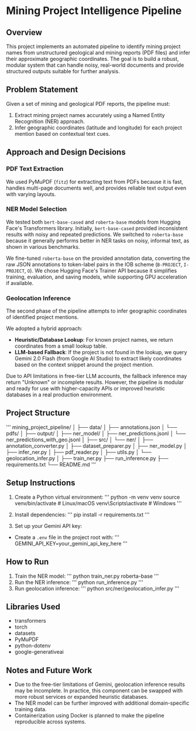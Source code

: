 # Mining Project Intelligence Pipeline

## Overview

This project implements an automated pipeline to identify mining project names from unstructured geological and mining reports (PDF files) and infer their approximate geographic coordinates. The goal is to build a robust, modular system that can handle noisy, real-world documents and provide structured outputs suitable for further analysis.

## Problem Statement

Given a set of mining and geological PDF reports, the pipeline must:

1. Extract mining project names accurately using a Named Entity Recognition (NER) approach.
2. Infer geographic coordinates (latitude and longitude) for each project mention based on contextual text cues.

## Approach and Design Decisions

### PDF Text Extraction

We used PyMuPDF (`fitz`) for extracting text from PDFs because it is fast, handles multi-page documents well, and provides reliable text output even with varying layouts.

### NER Model Selection

We tested both `bert-base-cased` and `roberta-base` models from Hugging Face's Transformers library. Initially, `bert-base-cased` provided inconsistent results with noisy and repeated predictions. We switched to `roberta-base` because it generally performs better in NER tasks on noisy, informal text, as shown in various benchmarks.

We fine-tuned `roberta-base` on the provided annotation data, converting the raw JSON annotations to token-label pairs in the IOB scheme (`B-PROJECT`, `I-PROJECT`, `O`). We chose Hugging Face's Trainer API because it simplifies training, evaluation, and saving models, while supporting GPU acceleration if available.

### Geolocation Inference

The second phase of the pipeline attempts to infer geographic coordinates of identified project mentions.

We adopted a hybrid approach:

- **Heuristic/Database Lookup**: For known project names, we return coordinates from a small lookup table.
- **LLM-based Fallback**: If the project is not found in the lookup, we query Gemini 2.0 Flash (from Google AI Studio) to extract likely coordinates based on the context snippet around the project mention.

Due to API limitations in free-tier LLM accounts, the fallback inference may return "Unknown" or incomplete results. However, the pipeline is modular and ready for use with higher-capacity APIs or improved heuristic databases in a real production environment.

## Project Structure


'''
mining_project_pipeline/
│
├── data/
│ ├── annotations.json
│ └── pdfs/
│
├── output/
│ ├── ner_model/
│ ├── ner_predictions.jsonl
│ └── ner_predictions_with_geo.jsonl
│
├── src/
│ └── ner/
│ ├── annotation_converter.py
│ ├── dataset_preparer.py
│ ├── ner_model.py
│ ├── infer_ner.py
│ ├── pdf_reader.py
│ ├── utils.py
│ └── geolocation_infer.py
│
├── train_ner.py
├── run_inference.py
├── requirements.txt
└── README.md
'''

## Setup Instructions

1. Create a Python virtual environment:
'''
python -m venv venv
source venv/bin/activate # Linux/macOS
venv\Scripts\activate # Windows
'''

2. Install dependencies:
'''
pip install -r requirements.txt
'''

3. Set up your Gemini API key:

- Create a `.env` file in the project root with:
'''
GEMINI_API_KEY=your_gemini_api_key_here
'''

## How to Run

1. Train the NER model:
'''
python train_ner.py roberta-base
'''
2. Run the NER inference:
'''
python run_inference.py
'''
3. Run geolocation inference:
'''
python src/ner/geolocation_infer.py
'''
## Libraries Used

- transformers
- torch
- datasets
- PyMuPDF
- python-dotenv
- google-generativeai

## Notes and Future Work

- Due to the free-tier limitations of Gemini, geolocation inference results may be incomplete. In practice, this component can be swapped with more robust services or expanded heuristic databases.
- The NER model can be further improved with additional domain-specific training data.
- Containerization using Docker is planned to make the pipeline reproducible across systems.
